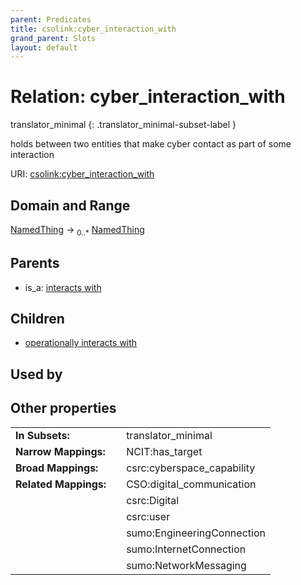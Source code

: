 ```yaml
---
parent: Predicates
title: csolink:cyber_interaction_with
grand_parent: Slots
layout: default
---
```


# Relation: cyber_interaction_with

translator_minimal
{: .translator_minimal-subset-label }


holds between two entities that make cyber contact as part of some interaction

URI: [csolink:cyber_interaction_with](https://w3id.org/csolink/vocab/cyber_interaction_with)

## Domain and Range

[NamedThing](NamedThing.md) ->  <sub>0..*</sub> [NamedThing](NamedThing.md)

## Parents

 *  is_a: [interacts with](interacts_with.md)

## Children

 *  [operationally interacts with](operationally_interacts_with.md)

## Used by


## Other properties

|  |  |  |
| --- | --- | --- |
| **In Subsets:** | | translator_minimal |
| **Narrow Mappings:** | | NCIT:has_target |
| **Broad Mappings:** | | csrc:cyberspace_capability |
| **Related Mappings:** | | CSO:digital_communication |
|  | | csrc:Digital |
|  | | csrc:user |
|  | | sumo:EngineeringConnection |
|  | | sumo:InternetConnection |
|  | | sumo:NetworkMessaging |

